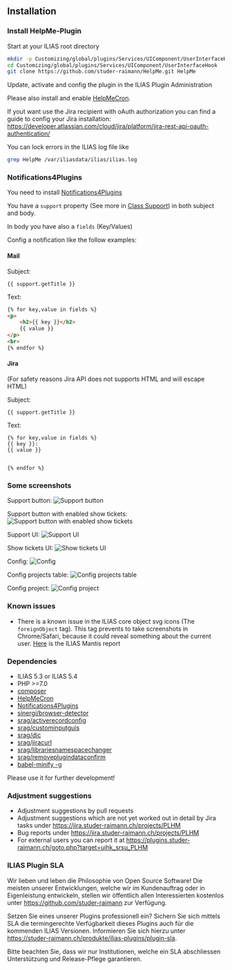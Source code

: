 ## Installation

### Install HelpMe-Plugin
Start at your ILIAS root directory
```bash
mkdir -p Customizing/global/plugins/Services/UIComponent/UserInterfaceHook
cd Customizing/global/plugins/Services/UIComponent/UserInterfaceHook
git clone https://github.com/studer-raimann/HelpMe.git HelpMe
```
Update, activate and config the plugin in the ILIAS Plugin Administration

Please also install and enable [HelpMeCron](https://github.com/studer-raimann/HelpMeCron).

If yout want use the Jira recipient with oAuth authorization you can find a guide to config your Jira installation: https://developer.atlassian.com/cloud/jira/platform/jira-rest-api-oauth-authentication/

You can lock errors in the ILIAS log file like
```bash
grep HelpMe /var/iliasdata/ilias/ilias.log
```

### Notifications4Plugins
You need to install [Notifications4Plugins](https://github.com/studer-raimann/Notifications4Plugins)

You have a `support` property (See more in [Class Support](./src/Support/Support.php)) in both subject and body.

In body you have also a `fields` (Key/Values)

Config a notification like the follow examples:

#### Mail
Subject:
```text
{{ support.getTitle }}
```
Text:
```html
{% for key,value in fields %}
<p>
	<h2>{{ key }}</h2>
	{{ value }}
</p>
<br>
{% endfor %}
```

#### Jira
(For safety reasons Jira API does not supports HTML and will escape HTML)

Subject:
```text
{{ support.getTitle }}
```
Text:
```text
{% for key,value in fields %}
{{ key }}:
{{ value }}


{% endfor %}
```

### Some screenshots
Support button:
![Support button](./doc/screenshots/support_button.png)

Support button with enabled show tickets:
![Support button with enabled show tickets](./doc/screenshots/support_button_dropdown.png)

Support UI:
![Support UI](./doc/screenshots/support_ui.png)

Show tickets UI:
![Show tickets UI](./doc/screenshots/show_tickets_ui.png)

Config:
![Config](./doc/screenshots/config.png)

Config projects table:
![Config projects table](./doc/screenshots/config_projects_table.png)

Config project:
![Config project](./doc/screenshots/config_project.png)

### Known issues
- There is a known issue in the ILIAS core object svg icons (The `foreignObject` tag). This tag prevents to take screenshots in Chrome/Safari, because it could reveal something about the current user. [Here](https://mantis.ilias.de/view.php?id=25040) is the ILIAS Mantis report

### Dependencies
* ILIAS 5.3 or ILIAS 5.4
* PHP >=7.0
* [composer](https://getcomposer.org)
* [HelpMeCron](https://github.com/studer-raimann/HelpMeCron)
* [Notifications4Plugins](https://github.com/studer-raimann/Notifications4Plugins)
* [sinergi/browser-detector](https://packagist.org/packages/sinergi/browser-detector)
* [srag/activerecordconfig](https://packagist.org/packages/srag/activerecordconfig)
* [srag/custominputguis](https://packagist.org/packages/srag/custominputguis)
* [srag/dic](https://packagist.org/packages/srag/dic)
* [srag/jiracurl](https://packagist.org/packages/srag/jiracurl)
* [srag/librariesnamespacechanger](https://packagist.org/packages/srag/librariesnamespacechanger)
* [srag/removeplugindataconfirm](https://packagist.org/packages/srag/removeplugindataconfirm)
* [babel-minify -g](https://www.npmjs.com/package/babel-minify)

Please use it for further development!

### Adjustment suggestions
* Adjustment suggestions by pull requests
* Adjustment suggestions which are not yet worked out in detail by Jira tasks under https://jira.studer-raimann.ch/projects/PLHM
* Bug reports under https://jira.studer-raimann.ch/projects/PLHM
* For external users you can report it at https://plugins.studer-raimann.ch/goto.php?target=uihk_srsu_PLHM

### ILIAS Plugin SLA
Wir lieben und leben die Philosophie von Open Source Software! Die meisten unserer Entwicklungen, welche wir im Kundenauftrag oder in Eigenleistung entwickeln, stellen wir öffentlich allen Interessierten kostenlos unter https://github.com/studer-raimann zur Verfügung.

Setzen Sie eines unserer Plugins professionell ein? Sichern Sie sich mittels SLA die termingerechte Verfügbarkeit dieses Plugins auch für die kommenden ILIAS Versionen. Informieren Sie sich hierzu unter https://studer-raimann.ch/produkte/ilias-plugins/plugin-sla.

Bitte beachten Sie, dass wir nur Institutionen, welche ein SLA abschliessen Unterstützung und Release-Pflege garantieren.
